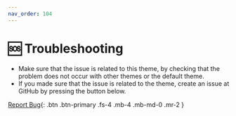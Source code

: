 ```yaml
---
nav_order: 104
---
```


# 🆘 Troubleshooting

- Make sure that the issue is related to this theme, by checking that the problem does not occur with other themes or the default theme.
- If you made sure that the issue is related to the theme, create an issue at GitHub by pressing the button below.

[Report Bug](https://github.com/chrisgrieser/shimmering-focus/issues/new?assignees=&labels=bug&template=bug_report.yml&title=%5BBug%5D%3A+){: .btn .btn-primary .fs-4 .mb-4 .mb-md-0 .mr-2 }
